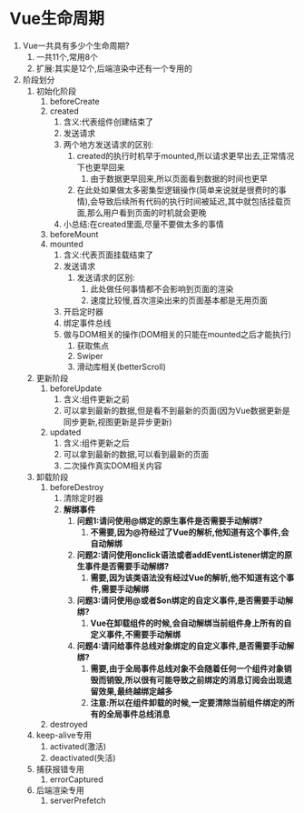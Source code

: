 # Vue生命周期

1. Vue一共具有多少个生命周期?
   1. 一共11个,常用8个
   2. 扩展:其实是12个,后端渲染中还有一个专用的
2. 阶段划分
   1. 初始化阶段
      1. beforeCreate
      2. created
         1. 含义:代表组件创建结束了
         2. 发送请求
         3. 两个地方发送请求的区别:
            1. created的执行时机早于mounted,所以请求更早出去,正常情况下也更早回来
               1. 由于数据更早回来,所以页面看到数据的时间也更早
            2. 在此处如果做太多密集型逻辑操作(简单来说就是很费时的事情),会导致后续所有代码的执行时间被延迟,其中就包括挂载页面,那么用户看到页面的时机就会更晚
         4. 小总结:在created里面,尽量不要做太多的事情
      3. beforeMount
      4. mounted
         1. 含义:代表页面挂载结束了
         2. 发送请求
            1. 发送请求的区别:
               1. 此处做任何事情都不会影响到页面的渲染
               2. 速度比较慢,首次渲染出来的页面基本都是无用页面
         3. 开启定时器
         4. 绑定事件总线
         5. 做与DOM相关的操作(DOM相关的只能在mounted之后才能执行)
            1. 获取焦点
            2. Swiper
            3. 滑动库相关(betterScroll)
   2. 更新阶段
      1. beforeUpdate
         1. 含义:组件更新之前
         2. 可以拿到最新的数据,但是看不到最新的页面(因为Vue数据更新是同步更新,视图更新是异步更新)
      2. updated
         1. 含义:组件更新之后
         2. 可以拿到最新的数据,可以看到最新的页面
         3. 二次操作真实DOM相关内容
   3. 卸载阶段
      1. beforeDestroy
         1. 清除定时器
         2. **解绑事件**
            1. **问题1:请问使用@绑定的原生事件是否需要手动解绑?**
               1. **不需要,因为@符经过了Vue的解析,他知道有这个事件,会自动解绑**
            2. **问题2:请问使用onclick语法或者addEventListener绑定的原生事件是否需要手动解绑?**
               1. **需要,因为该类语法没有经过Vue的解析,他不知道有这个事件,需要手动解绑**
            3. **问题3:请问使用@或者$on绑定的自定义事件,是否需要手动解绑?**
               1. **Vue在卸载组件的时候,会自动解绑当前组件身上所有的自定义事件,不需要手动解绑**
            4. **问题4:请问给事件总线对象绑定的自定义事件,是否需要手动解绑?**
               1. **需要,由于全局事件总线对象不会随着任何一个组件对象销毁而销毁,所以很有可能导致之前绑定的消息订阅会出现遗留效果,最终越绑定越多**
               2. **注意:所以在组件卸载的时候,一定要清除当前组件绑定的所有的全局事件总线消息**
      2. destroyed
   4. keep-alive专用
      1. activated(激活)
      2. deactivated(失活)
   5. 捕获报错专用
      1. errorCaptured
   6. 后端渲染专用
      1. serverPrefetch